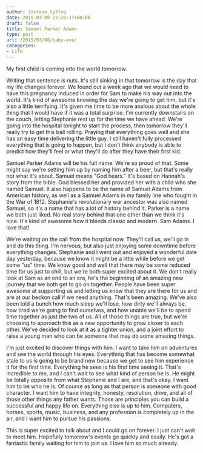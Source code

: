 ```yaml
---
author: 2dsteve_ty3fxq
date: 2015-03-08 22:26:17+00:00
draft: false
title: Samuel Parker Adams
type: post
url: /2015/03/08/baby-eve/
categories:
- Life
---
```


My first child is coming into the world tomorrow.

Writing that sentence is nuts. It's still sinking in that tomorrow is the day that my life changes forever. We found out a week ago that we would need to have this pregnancy induced in order for Sam to make his way out into the world. It's kind of awesome knowing the day we're going to get him, but it's also a little terrifying. It's given me time to be more anxious about the whole thing that I would have if it was a total surprise. I'm currently downstairs on the couch, letting Stephanie rest up for the time we have ahead. We're going into the hospital tonight to start the process, then tomorrow they'll really try to get this ball rolling. Praying that everything goes well and she has an easy time delivering the little guy. I still haven't fully processed everything that is going to happen, but I don't think anybody is able to predict how they'll feel or what they'll do after they have their first kid.

Samuel Parker Adams will be his full name. We're so proud of that. Some might say we're setting him up by naming him after a beer, but that's really not what it's about. Samuel means "God hears." It's based on Hannah's story from the bible. God blessed her and provided her with a child who she named Samuel. It also happens to be the name of Samuel Adams from American history, as well as a Samuel Adams in my family line who fought in the War of 1812. Stephanie's revolutionary war ancestor was also named Samuel, so it's a name that has a lot of history behind it. Parker is a name we both just liked. No real story behind that one other than we think it's nice. It's kind of awesome how it blends classic and modern. Sam Adams. I love that!

We're waiting on the call from the hospital now. They'll call us, we'll go in and do this thing. I'm nervous, but also just enjoying some downtime before everything changes. Stephanie and I went out and enjoyed a wonderful date day yesterday, because we know it might be a little while before we get some "us" time. We know good and well that there may be some reduced time for us just to chill, but we're both super excited about it. We don't really look at Sam as an end to an era, he's the beginning of an amazing new journey that we both get to go on together. People have been super awesome at supporting us and letting us know that they are there for us and are at our beckon call if we need anything. That's been amazing. We've also been told a bunch how much sleep we'll lose, how dirty we'll always be, how tired we're going to find ourselves, and how unable we'll be to spend time together as just the two of us. All of those things are true, but we're choosing to approach this as a new opportunity to grow closer to each other. We've decided to look at it as a tighter union, and a joint effort to raise a young man who can be someone that may do some amazing things.

I'm just excited to discover things with him. I want to take him on adventures and see the world through his eyes. Everything that has become somewhat stale to us is going to be brand new because we get to see him experience it for the first time. Everything he sees is his first time seeing it. That's incredible to me, and I can't wait to see what kind of person he is. He might be totally opposite from what Stephanie and I are, and that's okay. I want him to be who he is. Of course as long as that person is someone with good character. I want him to have integrity, honesty, resolution, drive, and all of those other things any father wants. Those are principles you can build a successful and happy life on. Everything else is up to him. Computers, horses, sports, music, business, and any profession is completely up in the air, and I want him to pursue his passions.

This is super excited to talk about and I could go on forever. I just can't wait to meet him. Hopefully tomorrow's events go quickly and easily. He's got a fantastic family waiting for him to join us. I love him so much already.
